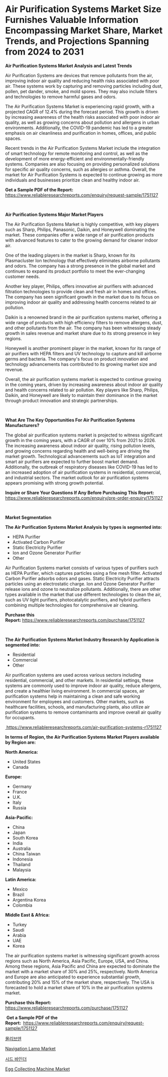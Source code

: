 <p><h1>Air Purification Systems Market Size Furnishes Valuable Information Encompassing Market Share, Market Trends, and Projections Spanning from 2024 to 2031</h1></p><p><strong>Air Purification Systems Market Analysis and Latest Trends</strong></p>
<p><p>Air Purification Systems are devices that remove pollutants from the air, improving indoor air quality and reducing health risks associated with poor air. These systems work by capturing and removing particles including dust, pollen, pet dander, smoke, and mold spores. They may also include filters and technologies to remove harmful gases and odors.</p><p>The Air Purification Systems Market is experiencing rapid growth, with a projected CAGR of 12.4% during the forecast period. This growth is driven by increasing awareness of the health risks associated with poor indoor air quality, as well as growing concerns about pollution and allergens in urban environments. Additionally, the COVID-19 pandemic has led to a greater emphasis on air cleanliness and purification in homes, offices, and public spaces.</p><p>Recent trends in the Air Purification Systems Market include the integration of smart technology for remote monitoring and control, as well as the development of more energy-efficient and environmentally-friendly systems. Companies are also focusing on providing personalized solutions for specific air quality concerns, such as allergies or asthma. Overall, the market for Air Purification Systems is expected to continue growing as more individuals and businesses prioritize clean and healthy indoor air.</p></p>
<p><strong>Get a Sample PDF of the Report:&nbsp;</strong> <a href="https://www.reliableresearchreports.com/enquiry/request-sample/1751127">https://www.reliableresearchreports.com/enquiry/request-sample/1751127</a></p>
<p>&nbsp;</p>
<p><strong>Air Purification Systems Major Market Players</strong></p>
<p><p>The Air Purification Systems Market is highly competitive, with key players such as Sharp, Philips, Panasonic, Daikin, and Honeywell dominating the market. These companies offer a wide range of air purification products with advanced features to cater to the growing demand for cleaner indoor air.</p><p>One of the leading players in the market is Sharp, known for its Plasmacluster Ion technology that effectively eliminates airborne pollutants and odors. The company has a strong presence in the global market and continues to expand its product portfolio to meet the ever-changing customer needs.</p><p>Another key player, Philips, offers innovative air purifiers with advanced filtration technologies to provide clean and fresh air in homes and offices. The company has seen significant growth in the market due to its focus on improving indoor air quality and addressing health concerns related to air pollution.</p><p>Daikin is a renowned brand in the air purification systems market, offering a wide range of products with high efficiency filters to remove allergens, dust, and other pollutants from the air. The company has been witnessing steady growth in sales revenue and market share due to its strong presence in key regions.</p><p>Honeywell is another prominent player in the market, known for its range of air purifiers with HEPA filters and UV technology to capture and kill airborne germs and bacteria. The company's focus on product innovation and technology advancements has contributed to its growing market size and revenue.</p><p>Overall, the air purification systems market is expected to continue growing in the coming years, driven by increasing awareness about indoor air quality and health concerns related to air pollution. Key players like Sharp, Philips, Daikin, and Honeywell are likely to maintain their dominance in the market through product innovation and strategic partnerships.</p></p>
<p>&nbsp;</p>
<p><strong>What Are The Key Opportunities For Air Purification Systems Manufacturers?</strong></p>
<p><p>The global air purification systems market is projected to witness significant growth in the coming years, with a CAGR of over 10% from 2021 to 2026. The increasing awareness about indoor air quality, rising pollution levels, and growing concerns regarding health and well-being are driving the market growth. Technological advancements such as IoT integration and smart air purifiers are expected to further boost market demand. Additionally, the outbreak of respiratory diseases like COVID-19 has led to an increased adoption of air purification systems in residential, commercial, and industrial sectors. The market outlook for air purification systems appears promising with strong growth potential.</p></p>
<p><strong>Inquire or Share Your Questions If Any Before Purchasing This Report:</strong> <a href="https://www.reliableresearchreports.com/enquiry/pre-order-enquiry/1751127">https://www.reliableresearchreports.com/enquiry/pre-order-enquiry/1751127</a></p>
<p>&nbsp;</p>
<p><strong>Market Segmentation</strong></p>
<p><strong>The Air Purification Systems Market Analysis by types is segmented into:</strong></p>
<p><ul><li>HEPA Purifier</li><li>Activated Carbon Purifier</li><li>Static Electricity Purifier</li><li>Ion and Ozone Generator Purifier</li><li>Other</li></ul></p>
<p><p>Air Purification Systems market consists of various types of purifiers such as HEPA Purifier, which captures particles using a fine mesh filter. Activated Carbon Purifier adsorbs odors and gases. Static Electricity Purifier attracts particles using an electrostatic charge. Ion and Ozone Generator Purifier release ions and ozone to neutralize pollutants. Additionally, there are other types available in the market that use different technologies to clean the air, such as UV light purifiers, photocatalytic purifiers, and hybrid purifiers combining multiple technologies for comprehensive air cleaning.</p></p>
<p><strong>Purchase this Report:&nbsp;</strong><a href="https://www.reliableresearchreports.com/purchase/1751127">https://www.reliableresearchreports.com/purchase/1751127</a></p>
<p>&nbsp;</p>
<p><strong>The Air Purification Systems Market Industry Research by Application is segmented into:</strong></p>
<p><ul><li>Residential</li><li>Commercial</li><li>Other</li></ul></p>
<p><p>Air purification systems are used across various sectors including residential, commercial, and other markets. In residential settings, these systems are commonly used to improve indoor air quality, reduce allergens, and create a healthier living environment. In commercial spaces, air purification systems help in maintaining a clean and safe working environment for employees and customers. Other markets, such as healthcare facilities, schools, and manufacturing plants, also utilize air purification systems to remove contaminants and improve overall air quality for occupants.</p></p>
<p><a href="https://www.reliableresearchreports.com/air-purification-systems-r1751127">&nbsp;https://www.reliableresearchreports.com/air-purification-systems-r1751127</a></p>
<p><strong>In terms of Region, the Air Purification Systems Market Players available by Region are:</strong></p>
<p>
    <p> <strong> North America: </strong>
        <ul>
            <li>United States</li>
            <li>Canada</li>
        </ul>
        </p> 
    <p> <strong> Europe: </strong>
        <ul>
            <li>Germany</li>
            <li>France</li>
            <li>U.K.</li>
            <li>Italy</li>
            <li>Russia</li>
        </ul>
        </p> 
    <p> <strong> Asia-Pacific: </strong>
        <ul>
            <li>China</li>
            <li>Japan</li>
            <li>South Korea</li>
            <li>India</li>
            <li>Australia</li>
            <li>China Taiwan</li>
            <li>Indonesia</li>
            <li>Thailand</li>
            <li>Malaysia</li>
        </ul>
        </p> 
    <p> <strong> Latin America: </strong>
        <ul>
            <li>Mexico</li>
            <li>Brazil</li>
            <li>Argentina Korea</li>
            <li>Colombia</li>
        </ul>
        </p> 
    <p> <strong> Middle East & Africa: </strong>
        <ul>
            <li>Turkey</li>
            <li>Saudi</li>
            <li>Arabia</li>
            <li>UAE</li>
            <li>Korea</li>
        </ul>
    </p>
    </p>
<p><p>The air purification systems market is witnessing significant growth across regions such as North America, Asia Pacific, Europe, USA, and China. Among these regions, Asia Pacific and China are expected to dominate the market with a market share of 30% and 25%, respectively. North America and Europe are also anticipated to experience substantial growth, contributing 20% and 15% of the market share, respectively. The USA is forecasted to hold a market share of 10% in the air purification systems market.</p></p>
<p><strong>Purchase this Report: </strong><a href="https://www.reliableresearchreports.com/purchase/1751127">https://www.reliableresearchreports.com/purchase/1751127</a></p>
<p>&nbsp;<strong>Get a Sample PDF of the Report:&nbsp;&nbsp;</strong><a href="https://www.reliableresearchreports.com/enquiry/request-sample/1751127">https://www.reliableresearchreports.com/enquiry/request-sample/1751127</a></p>
<p><strong></strong></p>
<p><p><a href="https://github.com/jimahmed0511/Market-Research-Report-List-1/blob/main/3459239167764.md">몰리브덴</a></p><p><a href="https://github.com/kosella/Market-Research-Report-List-4/blob/main/navigation-lamp-market.md">Navigation Lamp Market</a></p><p><a href="https://github.com/ahmadrevanz10/Market-Research-Report-List-1/blob/main/3536965167765.md">시드 바인더</a></p><p><a href="https://github.com/kufem1/Market-Research-Report-List-3/blob/main/egg-collecting-machine-market.md">Egg Collecting Machine Market</a></p></p>